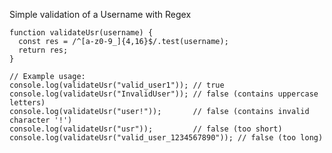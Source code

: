 Simple validation of a Username with Regex

    function validateUsr(username) {
      const res = /^[a-z0-9_]{4,16}$/.test(username);
      return res;
    }
    
    // Example usage:
    console.log(validateUsr("valid_user1")); // true
    console.log(validateUsr("InvalidUser")); // false (contains uppercase letters)
    console.log(validateUsr("user!"));       // false (contains invalid character '!')
    console.log(validateUsr("usr"));         // false (too short)
    console.log(validateUsr("valid_user_1234567890")); // false (too long)

